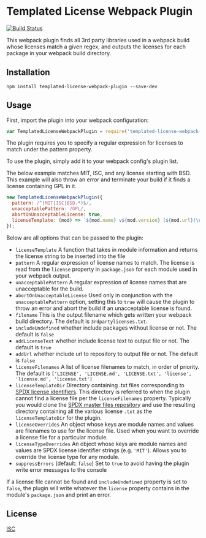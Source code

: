 # Templated License Webpack Plugin

[![Build Status](https://api.travis-ci.org/kenotron/templated-license-webpack-plugin.svg?branch=master)](https://travis-ci.org/kenotron/templated-license-webpack-plugin)

This webpack plugin finds all 3rd party libraries used in a webpack build whose
licenses match a given regex, and outputs the licenses for each package in your
webpack build directory.

## Installation
`npm install templated-license-webpack-plugin --save-dev`

## Usage

First, import the plugin into your webpack configuration:

```javascript
var TemplatedLicenseWebpackPlugin = require('templated-license-webpack-plugin');
```
The plugin requires you to specify a regular expression for licenses to match
under the pattern property.


To use the plugin, simply add it to your webpack config's plugin list.

The below example matches MIT, ISC, and any license starting with BSD.
This example will also throw an error and terminate your build if it finds a
license containing GPL in it.

```javascript
new TemplatedLicenseWebpackPlugin({
  pattern: /^(MIT|ISC|BSD.*)$/,
  unacceptablePattern: /GPL/,
  abortOnUnacceptableLicense: true,
  licenseTemplate: (mod) => `${mod.name} v${mod.version} (${mod.url})\n\n${mod.licenseText}`
});
```

Below are all options that can be passed to the plugin:

* `licenseTemplate` A function that takes in module information and returns the license string to
  be inserted into the file
* `pattern` A regular expression of license names to match. The license is read
  from the `license` property in `package.json` for each module used in your
  webpack output.
* `unacceptablePattern` A regular expression of license names that are
   unacceptable for the build.
* `abortOnUnacceptableLicense` Used only in conjunction with the
  `unacceptablePattern` option, setting this to `true` will cause the plugin to
  throw an error and abort the build if an unacceptable license is found.
* `filename` This is the output filename which gets written your webpack build
  directory. The default is `3rdpartylicenses.txt`.
* `includeUndefined` whether include packages without license or not. The default is `false`
* `addLicenseText` whether include license text to output file or not. The default is `true`
* `addUrl` whether include url to repository to output file or not. The default is `false`
* `licenseFilenames` A list of license filenames to match, in order of priority.
  The default is `['LICENSE', 'LICENSE.md', 'LICENSE.txt', 'license',
  'license.md', 'license.txt']`
* `licenseTemplateDir` Directory containing .txt files corresponding to
  [SPDX license identifiers](https://spdx.org/licenses/). This directory is
  referred to when the plugin cannot find a license file per the
  `licenseFilenames` property. Typically you would clone the
  [SPDX master files repository](
  http://git.spdx.org/?p=license-list.git;a=summary) and use the resulting
  directory containing all the various license `.txt` as the
  `licenseTemplateDir` for the plugin.
* `licenseOverrides` An object whose keys are module names and values are
  filenames to use for the license file. Used when you want to override a
  license file for a particular module.
* `licenseTypeOverrides` An object whose keys are module names and values are
  SPDX license identifier strings (e.g. `'MIT'`). Allows you to override the
  license type for any module.
* `suppressErrors` (default: `false`) Set to `true` to avoid having the plugin write error messages to the console

If a license file cannot be found and `includeUndefined` property is set to `false`,
the plugin will write whatever the `license` property contains in the module's `package.json` and print an error.

## License
[ISC](https://opensource.org/licenses/ISC)

